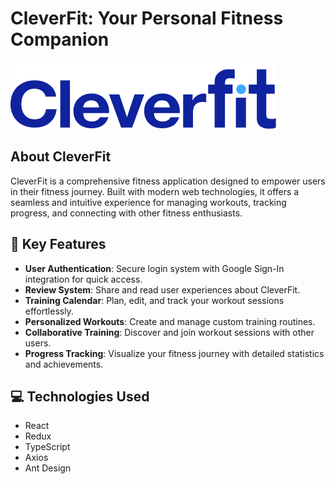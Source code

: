 # CleverFit: Your Personal Fitness Companion

![CleverFit Logo](src/assets/images/logoDefault.png)

## About CleverFit

CleverFit is a comprehensive fitness application designed to empower users in their fitness journey. Built with modern web technologies, it offers a seamless and intuitive experience for managing workouts, tracking progress, and connecting with other fitness enthusiasts.

## 🚀 Key Features

- **User Authentication**: Secure login system with Google Sign-In integration for quick access.
- **Review System**: Share and read user experiences about CleverFit.
- **Training Calendar**: Plan, edit, and track your workout sessions effortlessly.
- **Personalized Workouts**: Create and manage custom training routines.
- **Collaborative Training**: Discover and join workout sessions with other users.
- **Progress Tracking**: Visualize your fitness journey with detailed statistics and achievements.

## 💻 Technologies Used

- React
- Redux
- TypeScript
- Axios
- Ant Design
